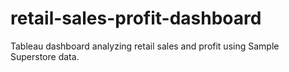 # retail-sales-profit-dashboard
Tableau dashboard analyzing retail sales and profit using Sample Superstore data.
